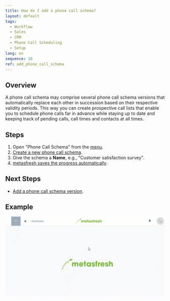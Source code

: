 ```yaml
---
title: How do I add a phone call schema?
layout: default
tags:
  - Workflow
  - Sales
  - CRM
  - Phone Call Scheduling
  - Setup
lang: en
sequence: 10
ref: add_phone_call_schema
---
```


## Overview
A phone call schema may comprise several phone call schema versions that automatically replace each other in succession based on their respective validity periods. This way you can create prospective call lists that enable you to schedule phone calls far in advance while staying up to date and keeping track of pending calls, call times and contacts at all times.

## Steps
1. Open "Phone Call Schema" from the [menu](Menu).
1. [Create a new phone call schema](New_Record_Window).
1. Give the schema a **Name**, e.g., "Customer satisfaction survey".
1. [metasfresh saves the progress automatically](Saveindicator).

## Next Steps
- [Add a phone call schema version](Add_phone_call_schema_version).

## Example
![](assets/Add_phone_call_schema.gif)
